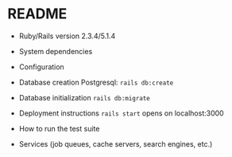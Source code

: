 # README

* Ruby/Rails version
    2.3.4/5.1.4
* System dependencies

* Configuration
    
* Database creation
    Postgresql: `rails db:create`
* Database initialization
    `rails db:migrate`
* Deployment instructions
    `rails start` opens on localhost:3000
* How to run the test suite

* Services (job queues, cache servers, search engines, etc.)
